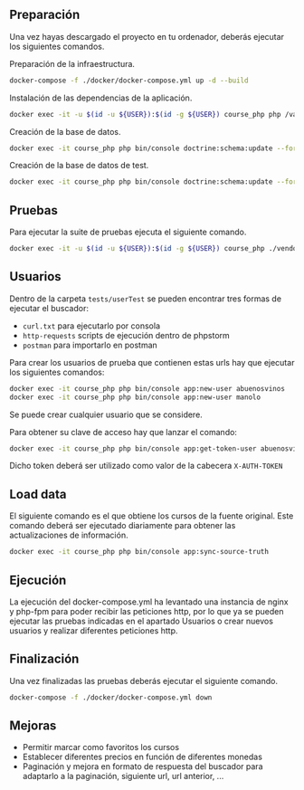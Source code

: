 
## Preparación

Una vez hayas descargado el proyecto en tu ordenador, deberás ejecutar los siguientes comandos.

Preparación de la infraestructura.

```bash
docker-compose -f ./docker/docker-compose.yml up -d --build
```

Instalación de las dependencias de la aplicación.

```bash
docker exec -it -u $(id -u ${USER}):$(id -g ${USER}) course_php php /var/www/composer.phar install
```

Creación de la base de datos.

```bash
docker exec -it course_php php bin/console doctrine:schema:update --force
```

Creación de la base de datos de test.

```bash
docker exec -it course_php php bin/console doctrine:schema:update --force --env=test
```

## Pruebas

Para ejecutar la suite de pruebas ejecuta el siguiente comando.

```bash
docker exec -it -u $(id -u ${USER}):$(id -g ${USER}) course_php ./vendor/bin/simple-phpunit
```

## Usuarios

Dentro de la carpeta `tests/userTest` se pueden encontrar tres formas de ejecutar el buscador: 

- `curl.txt` para ejecutarlo por consola
- `http-requests` scripts de ejecución dentro de phpstorm
- `postman` para importarlo en postman

Para crear los usuarios de prueba que contienen estas urls hay que ejecutar los siguientes comandos:

```bash
docker exec -it course_php php bin/console app:new-user abuenosvinos
docker exec -it course_php php bin/console app:new-user manolo
```

Se puede crear cualquier usuario que se considere.

Para obtener su clave de acceso hay que lanzar el comando:

```bash
docker exec -it course_php php bin/console app:get-token-user abuenosvinos
```

Dicho token deberá ser utilizado como valor de la cabecera `X-AUTH-TOKEN`

## Load data

El siguiente comando es el que obtiene los cursos de la fuente original. Este comando deberá ser ejecutado diariamente para obtener las actualizaciones de información.

```bash
docker exec -it course_php php bin/console app:sync-source-truth
```

## Ejecución

La ejecución del docker-compose.yml ha levantado una instancia de nginx y php-fpm para poder recibir las peticiones http, por lo que ya se pueden ejecutar las pruebas indicadas en el apartado Usuarios o crear nuevos usuarios y realizar diferentes peticiones http.

## Finalización

Una vez finalizadas las pruebas deberás ejecutar el siguiente comando.

```bash
docker-compose -f ./docker/docker-compose.yml down
```

## Mejoras

- Permitir marcar como favoritos los cursos
- Establecer diferentes precios en función de diferentes monedas
- Paginación y mejora en formato de respuesta del buscador para adaptarlo a la paginación, siguiente url, url anterior, ...
